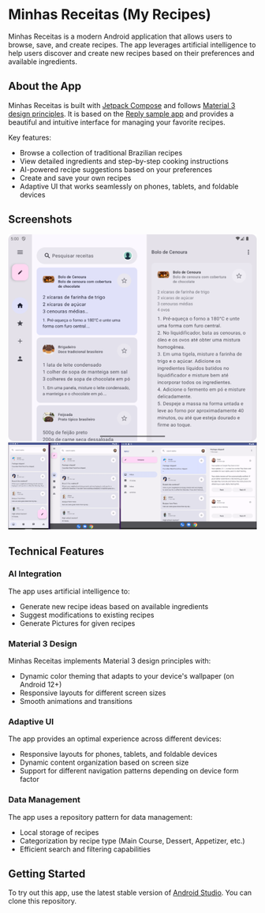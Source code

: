 # Minhas Receitas (My Recipes)

Minhas Receitas is a modern Android application that allows users to browse, save, and create recipes. The app leverages artificial intelligence to help users discover and create new recipes based on their preferences and available ingredients.

## About the App

Minhas Receitas is built with [Jetpack Compose][compose] and follows [Material 3 design principles][material3]. It is based on the [Reply sample app](https://github.com/android/compose-samples/tree/main/Reply) and provides a beautiful and intuitive interface for managing your favorite recipes.

Key features:
* Browse a collection of traditional Brazilian recipes
* View detailed ingredients and step-by-step cooking instructions
* AI-powered recipe suggestions based on your preferences
* Create and save your own recipes
* Adaptive UI that works seamlessly on phones, tablets, and foldable devices

## Screenshots

<img src="screenshots/medium_and_large_display.png">
<img src="screenshots/compact_medium_large_displays.png">

## Technical Features

### AI Integration
The app uses artificial intelligence to:
* Generate new recipe ideas based on available ingredients
* Suggest modifications to existing recipes
* Generate Pictures for given recipes

### Material 3 Design
Minhas Receitas implements Material 3 design principles with:
* Dynamic color theming that adapts to your device's wallpaper (on Android 12+)
* Responsive layouts for different screen sizes
* Smooth animations and transitions

### Adaptive UI
The app provides an optimal experience across different devices:
* Responsive layouts for phones, tablets, and foldable devices
* Dynamic content organization based on screen size
* Support for different navigation patterns depending on device form factor

### Data Management
The app uses a repository pattern for data management:
* Local storage of recipes
* Categorization by recipe type (Main Course, Dessert, Appetizer, etc.)
* Efficient search and filtering capabilities

## Getting Started

To try out this app, use the latest stable version of [Android Studio](https://developer.android.com/studio).
You can clone this repository.


[compose]: https://developer.android.com/jetpack/compose
[material3]: https://m3.material.io/
